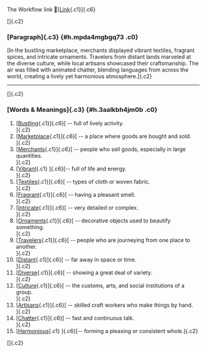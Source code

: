 The Workflow link
👏[[Link](https://www.google.com/url?q=http://www.google.com&sa=D&source=editors&ust=1760470290963204&usg=AOvVaw2RoJKlDcJJgn68izI64PI2){.c1}]{.c6}

[]{.c2}

### [Paragraph]{.c3} {#h.mpda4mgbgq73 .c0}

[In the bustling marketplace, merchants displayed vibrant textiles,
fragrant spices, and intricate ornaments. Travelers from distant lands
marveled at the diverse culture, while local artisans showcased their
craftsmanship. The air was filled with animated chatter, blending
languages from across the world, creating a lively yet harmonious
atmosphere.]{.c2}

------------------------------------------------------------------------

[]{.c2}

### [Words & Meanings]{.c3} {#h.3aalkbh4jm0b .c0}

1.  [[Bustling](https://www.google.com/url?q=http://www.google.com&sa=D&source=editors&ust=1760470290966232&usg=AOvVaw1TUkrDLbhomvi3ObyRQjL4){.c1}]{.c6}[ --
    full of lively activity.\
    ]{.c2}
2.  [[Marketplace](https://www.google.com/url?q=http://www.google.com&sa=D&source=editors&ust=1760470290966519&usg=AOvVaw1y7vJM7nMwN6oHAfpoeA78){.c1}]{.c6}[ --
    a place where goods are bought and sold.\
    ]{.c2}
3.  [[Merchants](https://www.google.com/url?q=http://www.google.com&sa=D&source=editors&ust=1760470290966777&usg=AOvVaw22-jUc6KsueVihwIa346GF){.c1}]{.c6}[ --
    people who sell goods, especially in large quantities.\
    ]{.c2}
4.  [[Vibrant](https://www.google.com/url?q=http://www.google.com&sa=D&source=editors&ust=1760470290966960&usg=AOvVaw1nvuu3agB0WoWW7-bnIPIL){.c1}
    ]{.c6}[-- full of life and energy.\
    ]{.c2}
5.  [[Textiles](https://www.google.com/url?q=http://www.google.com&sa=D&source=editors&ust=1760470290967546&usg=AOvVaw0NCmhbDiFFEpt7YhObBon3){.c1}]{.c6}[ --
    types of cloth or woven fabric.\
    ]{.c2}
6.  [[Fragrant](https://www.google.com/url?q=http://www.google.com&sa=D&source=editors&ust=1760470290967864&usg=AOvVaw3MFRLLI1uRzHMlbhdcgjZk){.c1}]{.c6}[ --
    having a pleasant smell.\
    ]{.c2}
7.  [[Intricate](https://www.google.com/url?q=http://www.google.com&sa=D&source=editors&ust=1760470290968053&usg=AOvVaw10mVOynA3H0BEPJDJzPiut){.c1}]{.c6}[ --
    very detailed or complex.\
    ]{.c2}
8.  [[Ornaments](https://www.google.com/url?q=http://www.google.com&sa=D&source=editors&ust=1760470290968220&usg=AOvVaw1AUtgOpUYnr2QxsbyP2S_3){.c1}]{.c6}[ --
    decorative objects used to beautify something.\
    ]{.c2}
9.  [[Travelers](https://www.google.com/url?q=http://www.google.com&sa=D&source=editors&ust=1760470290968398&usg=AOvVaw3OMpcQYXDdjmZanLBpix5P){.c1}]{.c6}[ --
    people who are journeying from one place to another.\
    ]{.c2}
10. [[Distant](https://www.google.com/url?q=http://www.google.com&sa=D&source=editors&ust=1760470290968617&usg=AOvVaw11zcI2Hy3pvHFCDvuFNgdX){.c1}]{.c6}[ --
    far away in space or time.\
    ]{.c2}
11. [[Diverse](https://www.google.com/url?q=http://www.google.com&sa=D&source=editors&ust=1760470290968806&usg=AOvVaw2ml7uvnqVScj0FsVmQUQ2M){.c1}]{.c6}[ --
    showing a great deal of variety.\
    ]{.c2}
12. [[Culture](https://www.google.com/url?q=http://www.google.com&sa=D&source=editors&ust=1760470290969003&usg=AOvVaw1ODfPQf684Cm5oSQz4h7wL){.c1}]{.c6}[ --
    the customs, arts, and social institutions of a group.\
    ]{.c2}
13. [[Artisans](https://www.google.com/url?q=http://www.google.com&sa=D&source=editors&ust=1760470290969232&usg=AOvVaw30t-EEKN0mfN3n6ATwRa7O){.c1}]{.c6}[ --
    skilled craft workers who make things by hand.\
    ]{.c2}
14. [[Chatter](https://www.google.com/url?q=http://www.google.com&sa=D&source=editors&ust=1760470290969478&usg=AOvVaw0RFjKYMHsYEvkhkNnYj4NZ){.c1}]{.c6}[ --
    fast and continuous talk.\
    ]{.c2}
15. [[Harmonious](https://www.google.com/url?q=http://www.google.com&sa=D&source=editors&ust=1760470290969745&usg=AOvVaw34uNz0PKzILjVmFib00LTR){.c1}
    ]{.c6}[-- forming a pleasing or consistent whole.]{.c2}

[]{.c2}
